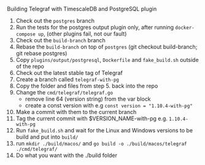 Building Telegraf with TimescaleDB and PostgreSQL plugin

1. Check out the `postgres` branch
2. Run the tests for the postgres output plugin only, after running `docker-compose up`, (other plugins fail, not our fault)
3. Check out the `build-branch` branch
4. Rebase the `build-branch` on top of `postgres` (git checkout build-branch; git rebase postgres)
5. Copy `plugins/output/postgresql`, `Dockerfile` and `fake_build.sh` outside of the repo
6. Check out the latest stable tag of Telegraf
7. Create a branch called `telegraf-with-pg`
8. Copy the folder and files from step 5. back into the repo
9. Change the `cmd/telegraf/telegraf.go` 
   * remove line 64 (version string) from the var block
   * create a const version with e.g `const version = "1.10.4-with-pg"`
10. Make a commit with them to the current branch
11. Tag the current commit with $VERSION_NAME-with-pg e.g. `1.10.4-with-pg`
12. Run `fake_build.sh` and wait for the Linux and Windows versions to be build and put into `build/`
13. run `mkdir ./build/macos/` and `go build -o ./build/macos/telegraf ./cmd/telegraf/`
14. Do what you want with the ./build folder


